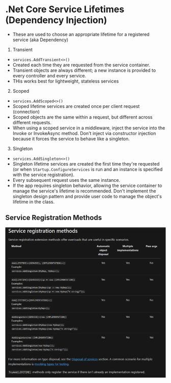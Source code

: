 # .Net Core Service Lifetimes (Dependency Injection)

- These are used to choose an appropriate lifetime for a registered service (aka Dependency)

1. Transient

- `services.AddTransient<>()`
- Created each time they are requested from the service container.
- Transient objects are always different; a new instance is provided to every controller and every service.
- THis works best for lightweight, stateless services

2. Scoped

- `services.AddScoped<>()`
- Scoped lifetime services are created once per client request (connection)
- Scoped objects are the same within a request, but different across different requests.
- When using a scoped service in a middleware, inject the service into the Invoke or InvokeAsync method. Don't inject via constructor injection because it forces the service to behave like a singleton.

3. Singleton

- `services.AddSingleton<>()`
- Singleton lifetime services are created the first time they're requested (or when `Startup.ConfigureServices` is run and an instance is specified with the service registration).
- Every subsequent request uses the same instance.
- If the app requires singleton behavior, allowing the service container to manage the service's lifetime is recommended. Don't implement the singleton design pattern and provide user code to manage the object's lifetime in the class.

## Service Registration Methods

![Service Registration Methods](./sl1.PNG)

